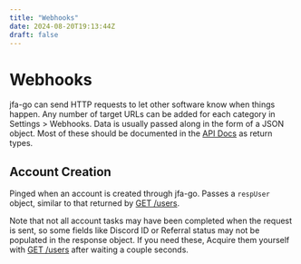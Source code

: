 ```yaml
---
title: "Webhooks"
date: 2024-08-20T19:13:44Z
draft: false
---
```

# Webhooks

jfa-go can send HTTP requests to let other software know when things happen. Any number of target URLs can be added for each category in Settings > Webhooks. Data is usually passed along in the form of a JSON object. Most of these should be documented in the [API Docs](https://api.jfa-go.com) as return types.

## Account Creation
Pinged when an account is created through jfa-go. Passes a `respUser` object, similar to that returned by [GET /users](https://api.jfa-go.com/redoc/#tag/Users/paths/~1users/get).

Note that not all account tasks may have been completed when the request is sent, so some fields like Discord ID or Referral status may not be populated in the response object. If you need these, Acquire them yourself with [GET /users](https://api.jfa-go.com/redoc/#tag/Users/paths/~1users/get) after waiting a couple seconds.
